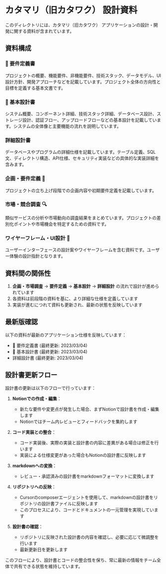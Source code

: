 # カタマリ（旧カタワク） 設計資料

このディレクトリには、カタマリ（旧カタワク） アプリケーションの設計・開発に関する資料が含まれています。

## 資料構成

### 📝 要件定義書
プロジェクトの概要、機能要件、非機能要件、技術スタック、データモデル、UI設計方針、開発アプローチなどを記載しています。プロジェクト全体の方向性と目標を定義する基本文書です。

### 🌟 基本設計書
システム概要、コンポーネント詳細、技術スタック詳細、データベース設計、ストレージ設計、認証フロー、アップロードフローなどの基本設計を記載しています。システムの全体像と主要機能の流れを説明しています。

### 詳細設計書
データベースやプログラムの詳細仕様を記載しています。テーブル定義、SQL文、ディレクトリ構造、API仕様、セキュリティ実装などの具体的な実装詳細を含みます。

### 企画・要件定義 📝
プロジェクトの立ち上げ段階での企画内容や初期要件定義を記載しています。

### 市場・競合調査 🔍
類似サービスの分析や市場動向の調査結果をまとめています。プロジェクトの差別化ポイントや市場機会を特定するための資料です。

### ワイヤーフレーム・UI設計 🎨
ユーザーインターフェースの設計案やワイヤーフレームを含む資料です。ユーザー体験の設計指針となります。

## 資料間の関係性

1. **企画・市場調査** → **要件定義** → **基本設計** → **詳細設計** の流れで設計が進められています
2. 各資料は前段階の資料を基に、より詳細な仕様を定義しています
3. 実装が進むにつれて資料も更新され、最新の状態を反映しています

## 最新版確認

以下の資料が最新のアプリケーション仕様を反映しています：
- 📝 要件定義書 (最終更新: 2023/03/04)
- 🌟 基本設計書 (最終更新: 2023/03/04)
- 詳細設計書 (最終更新: 2023/03/04) 

## 設計書更新フロー

設計書の更新は以下のフローで行っています：

1. **Notionでの作成・編集**：
   - 新たな要件や変更点が発生した場合、まずNotionで設計書を作成・編集します
   - Notionではチーム内レビューとフィードバックを集約します

2. **コード実装との整合**：
   - コード実装後、実際の実装と設計書の内容に差異がある場合は修正を行います
   - 実装による仕様変更があった場合もNotionの設計書に反映します

3. **markdownへの変換**：
   - レビュー・承認済みの設計書をmarkdownフォーマットに変換します

4. **リポジトリへの反映**：
   - Cursorのcomposerエージェントを使用して、markdownの設計書をリポジトリの設計書ファイルに反映します
   - このプロセスにより、コードとドキュメントの一元管理を実現しています

5. **設計書の確認**：
   - リポジトリに反映された設計書の内容を確認し、必要に応じて微調整を行います
   - 最新更新日を更新します

このフローにより、設計書とコードの整合性を保ち、常に最新の情報をチーム全体で共有できる状態を維持しています。 